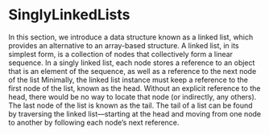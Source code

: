 # SinglyLinkedLists
In this section, we introduce a data structure known as a linked list, which provides
an alternative to an array-based structure. A linked list, in its simplest form,
is a collection of nodes that collectively form a linear sequence. In a singly linked
list, each node stores a reference to an object that is an element of the sequence, as
well as a reference to the next node of the list
Minimally, the linked list instance must keep a reference to the first
node of the list, known as the head. Without an explicit reference to the head,
there would be no way to locate that node (or indirectly, any others). The last
node of the list is known as the tail. The tail of a list can be found by traversing the
linked list—starting at the head and moving from one node to another by following
each node’s next reference.
